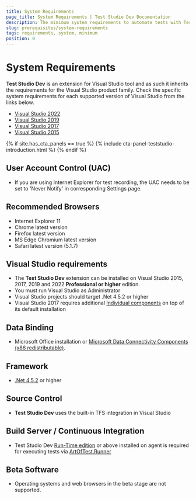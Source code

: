 ```yaml
---
title: System Requirements
page_title: System Requirements | Test Studio Dev Documentation
description: The minimum system requirements to automate tests with Test Studio Dev. 
slug: prerequisites/system-requirements
tags: requirements, system, minimum
position: 0
---
```

# System Requirements

__Test Studio Dev__ is an extension for Visual Studio tool and as such it inherits the requirements for the Visual Studio product family. Check the specific system requirements for each supported version of Visual Studio from the links below.

- <a href="https://docs.microsoft.com/en-us/visualstudio/releases/2022/system-requirements" target="_blank">Visual Studio 2022</a>
- <a href="https://docs.microsoft.com/en-us/visualstudio/releases/2019/system-requirements" target="_blank">Visual Studio 2019</a>
- <a href="https://docs.microsoft.com/en-us/visualstudio/productinfo/vs2017-system-requirements-vs" target="_blank">Visual Studio 2017</a>
- <a href="https://docs.microsoft.com/en-us/visualstudio/productinfo/vs2015-sysrequirements-vs" target="_blank">Visual Studio 2015</a>

{% if site.has_cta_panels == true %}
{% include cta-panel-teststudio-introduction.html %}
{% endif %}

## User Account Control (UAC)

* If you are using Internet Explorer for test recording, the UAC needs to be set to 'Never Notify' in corresponding Settings page.

## Recommended Browsers

* Internet Explorer 11
* Chrome latest version
* Firefox latest version
* MS Edge Chromium latest version
* Safari latest version (5.1.7)

## Visual Studio requirements

* The **Test Studio Dev** extension can be installed on Visual Studio 2015, 2017, 2019 and 2022 **Professional or higher** edition.
* You must run Visual Studio as Administrator
* Visual Studio projects should target .Net 4.5.2 or higher
* Visual Studio 2017 requires additional <a href="/advanced-topics/installation/vs-2017-compatibility" target="_blank">Individual components</a> on top of its default installation

## Data Binding

* Microsoft Office installation or <a href="https://www.microsoft.com/en-us/download/details.aspx?id=23734" target="_blank">Microsoft Data Connectivity Components (x86 redistributable)</a>.

## Framework

* <a href="https://www.microsoft.com/en-us/download/details.aspx?id=42642" target="_blank">.Net 4.5.2</a> or higher

## Source Control

* __Test Studio Dev__ uses the built-in TFS integration in Visual Studio  

## Build Server / Continuous Integration

* Test Studio Dev <a href="http://www.telerik.com/purchase/teststudio" target="_blank">Run-Time edition</a> or above installed on agent is required for executing tests via <a href="/features/cli-runner" target="_blank">ArtOfTest.Runner</a>

## Beta Software

* Operating systems and web browsers in the beta stage are not supported.
